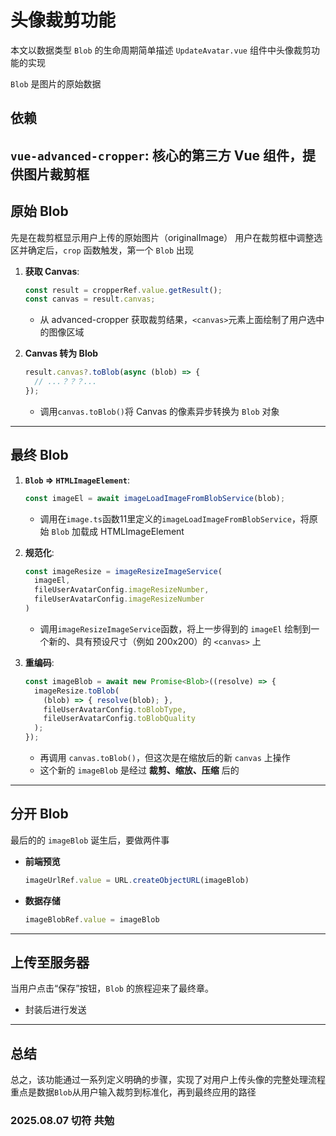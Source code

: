 # 头像裁剪功能

本文以数据类型 `Blob` 的生命周期简单描述 `UpdateAvatar.vue` 组件中头像裁剪功能的实现

`Blob` 是图片的原始数据

## 依赖
**`vue-advanced-cropper`**: 核心的第三方 Vue 组件，提供图片裁剪框
---

## 原始 Blob

先是在裁剪框显示用户上传的原始图片（originalImage）
用户在裁剪框中调整选区并确定后，`crop` 函数触发，第一个 `Blob` 出现

1.  **获取 Canvas**:
    ```javascript
    const result = cropperRef.value.getResult();
    const canvas = result.canvas;
    ```
    - 从 advanced-cropper 获取裁剪结果，`<canvas>`元素上面绘制了用户选中的图像区域

2.  **Canvas 转为 Blob**
    ```javascript
    result.canvas?.toBlob(async (blob) => {
      // ...？？？...
    });
    ```
    - 调用`canvas.toBlob()`将 Canvas 的像素异步转换为 `Blob` 对象
---

## 最终 Blob

1.  **`Blob` => `HTMLImageElement`**:
    ```javascript
    const imageEl = await imageLoadImageFromBlobService(blob);
    ```
    - 调用在`image.ts`函数11里定义的`imageLoadImageFromBlobService`，将原始 `Blob` 加载成 HTMLImageElement

2.  **规范化**:
    ```javascript
    const imageResize = imageResizeImageService(
      imageEl,
      fileUserAvatarConfig.imageResizeNumber,
      fileUserAvatarConfig.imageResizeNumber
    )
    ```
    - 调用`imageResizeImageService`函数，将上一步得到的 `imageEl` 绘制到一个新的、具有预设尺寸（例如 200x200）的 `<canvas>` 上

3.  **重编码**:
    ```javascript
    const imageBlob = await new Promise<Blob>((resolve) => {
      imageResize.toBlob(
        (blob) => { resolve(blob); },
        fileUserAvatarConfig.toBlobType,
        fileUserAvatarConfig.toBlobQuality
      );
    });
    ```
    - 再调用 `canvas.toBlob()`，但这次是在缩放后的新 `canvas` 上操作
    - 这个新的 `imageBlob` 是经过 **裁剪、缩放、压缩** 后的
---

## 分开 Blob

最后的的 `imageBlob` 诞生后，要做两件事

- **前端预览**
    ```javascript
    imageUrlRef.value = URL.createObjectURL(imageBlob)
    ```

- **数据存储**
    ```javascript
    imageBlobRef.value = imageBlob
    ```

---

## 上传至服务器

当用户点击“保存”按钮，`Blob` 的旅程迎来了最终章。

- 封装后进行发送

---

## 总结

总之，该功能通过一系列定义明确的步骤，实现了对用户上传头像的完整处理流程  
重点是数据`Blob`从用户输入裁剪到标准化，再到最终应用的路径  

### 2025.08.07 切符 共勉